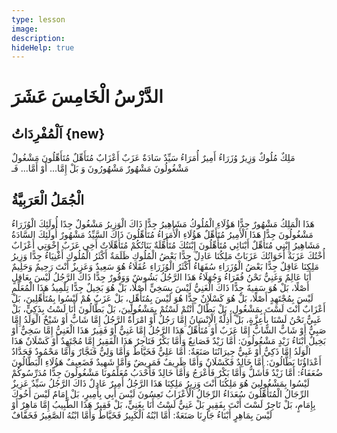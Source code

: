 ```yaml
---
type: lesson
image:
description:
hideHelp: true
---
```


# الدَّرْسُ الْخَامِسَ عَشَرَ

## اَلْمُفْرِدَاتُ {new}

مَلِكٌ
مُلُوكٌ
وَزِيرٌ
وُزَرَاءُ
أَمِيرٌ
أُمَرَاءُ
سَيِّدٌ
سَادَةٌ
عَزَبٌ
أَعْزَابٌ
مُتَأَهِّلٌ
مُتَأَهِّلُونَ
مَشْغُولٌ
مَشْغُولُونَ
مَشْهُورٌ
مَشْهُورُونَ
وَ
بَلْ
إِمَّا... أَوْ
أَمَّا... فَـ

## الْجُمَلُ الْعَرَبِيَّةُ

هَذَا الْمَلِكُ مَشْهُورٌ جِدًّا
هَؤُلَاءِ الْمُلُوكُ مَشَاهِيرُ جِدًّا
ذَاكَ الْوَزِيرُ مَشْغُولٌ جِدًا
أُولَئِكَ الْوُزَرَاءُ مَشْغُولُونَ جِدًّا
هَذَا الْأَمِيرُ مُتَأَهِّلٌ
هَؤُلَاءِ الْأُمَرَاءُ مُتَأَهِّلُونَ
ذَاكَ السَّيِّدُ مَشْهُورٌ
أُولَئِكَ السَّادَةُ مَشَاهِيرُ
إِبْنِي مُتَأَهِّلٌ
أَبْنَائِي مُتَأَهِّلُونَ
إِبْنَتُكَ مُتَأَهِّلَةٌ
بَنَاتُكُمْ مُتَأَهِّلَاتٌ
أَخِي عَزَبٌ
إِخْوَتِي أَعْزَابٌ
أُخْتُكَ عَزَبَةٌ
أَخَوَاتُكَ عَزَبَاتٌ
مَلِكُنَا عَادِلٌ جِدًّا
بَعْضُ الْمُلُوكِ ظَلَمَةٌ
أَكْثَرُ الْمُلُوكِ أَغْنِيَاءُ جِدًّا
وَزِيرُ مَلِكِنَا عَاقِلٌ جِدًّا
بَعْضُ الْوُزَرَاءِ سُفَهَاءُ
أَكْثَرُ الْوُزَرَاءِ عُقَلَاءُ
هُوَ سَعِيدٌ وَعَزِيزٌ
أَنْتَ رَحِيمٌ وَحَلِيمٌ
أَنَا عَالِمٌ وَغَنِيٌّ
نَحْنُ فُقَرَاءُ وَجُهَلَاءُ
هَذَا الرَّجُلُ بَشُوشٌ وَوَقُورٌ جِدًّا
ذَاكَ الرَّجُلُ لَيْسَ بِعَاقِلٍ أَصْلًا، بَلْ هُوَ سَفِيهٌ جِدًّا
ذَاكَ الْغَنِيُّ لَيْسَ بِسَخِيٍّ أَصْلًا، بَلْ هُوَ بَخِيلٌ جِدًّا
تِلْمِيذُ هَذَا الْمُعَلِّمِ لَيْسَ بِمُجْتَهِدٍ أَصْلًا، بَلْ هُوَ كَسْلَانٌ جِدًّا
هُوَ لَيْسَ بِمُتَأَهِّلٍ، بَلْ عَزَبٌ
هُمْ لَيْسُوا بِمُتَأَهِّلِينَ، بَلْ أَعْزَابٌ
أَنْتَ لَسْتَ بِمَشْغُولٍ، بَلْ بَطَّالٌ
أَنْتُمْ لَسْتُمْ بِمَشْغُولِينَ، بَلْ بَطَّالُونَ
أَنَا لَسْتُ بِذَكِيٍّ، بَلْ غَبِيٌّ
نَحْنُ لَسْنَا بِأَعِزَّةٍ، بَلْ أَذِلَّةٌ
الْإِنْسَانُ إِمَّا رَجُلٌ أَوْ امْرَأَةٌ
الرَّجُلُ إِمَّا شَابٌّ أَوْ شَيْخٌ
الْوَلَدُ إِمَّا صَبِيٌّ أَوْ شَابٌّ
الشَّابُّ إِمَّا عَزَبٌ أَوْ مُتَأَهِّلٌ
هَذَا الرَّجُلُ إِمَّا غَنِيٌّ أَوْ فَقِيرٌ
هَذَا الْغَنِيُّ إِمَّا سَخِيٌّ أَوْ بَخِيلٌ
أَبْنَاءُ زَيْدٍ مَشْغُولُونَ: أَمَّا زَيْدٌ فَصَانِعٌ وَأَمَّا بَكْرٌ فَتَاجِرٌ
هَذَا الْفَقِيرُ إِمَّا مُجْتَهِدٌ أَوْ كَسْلَانٌ
هَذَا الْوَلَدُ إِمَّا ذَكِيٌّ أَوْ غَبِيٌّ
جِيرَانُنَا صَنَعَةٌ: أَمَّا عَلِيٌّ فَخَيَّاطٌ وَأَمَّا وَلِيٌّ فَنَجَّارٌ وَأَمَّا مَحْمُودٌ فَحَدَّادٌ
أَعْدَاؤُنَا بَطَّالُونَ: أَمَّا خَالِدٌ فَكَسْلَانٌ وَأَمَّا ظَرِيفٌ فَمَرِيضٌ وَأَمَّا شَهِيدٌ فَضَعِيفٌ
هَؤُلَاءِ الْبَطَّالُونَ ضُعَفَاءُ: أَمَّا زَيْدٌ فَأَشَلُّ وَأَمَّا بَكْرٌ فَأَعْرَجُ وَأَمَّا خَالِدٌ فَأَحْدَبُ
مُعَلِّمُونَا مَشْغُولُونَ جِدًّا
مُدَرِّسُوكُمْ لَيْسُوا بِمَشْغُولِينَ
هُوَ مَلِكُنَا
أَنْتَ وَزِيرُ مَلِكِنَا
هَذَا الرَّجُلُ أَمِيرٌ عَادِلٌ
ذَاكَ الرَّجُلُ سَيِّدٌ عَزِيزٌ
الرِّجَالُ الْمُتَأَهِّلُونَ سُعَدَاءُ
الرِّجَالُ الْأَعْزَابُ تَعِسُونَ
لَيْسَ أَبِي بِأَمِيرٍ، بَلْ إِمَامٌ
لَيْسَ أَخُوكَ بِإِمَامٍ، بَلْ تَاجِرٌ
لَسْتَ أَنْتَ بِفَقِيرٍ بَلْ غَنِيٌّ
لَسْتُ أَنَا بِغَنِيٍّ، بَلْ فَقِيرٌ
هَذَا الطَّبِيبُ إِمَّا مَاهِرٌ أَوْ لَيْسَ بِمَاهِرٍ
أَبْنَاءُ جَارِنَا صَنَعَةٌ: أَمَّا ابْنُهُ الْكَبِيرُ فَخَيَّاطٌ وَأَمَّا ابْنُهُ الصَّغِيرُ فَخَفَّافٌ
